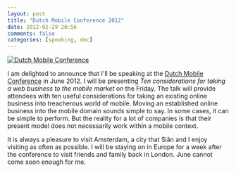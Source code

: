 ```yaml
---
layout: post
title: "Dutch Mobile Conference 2012"
date: 2012-02-29 20:56
comments: false
categories: [speaking, dmc]
---
```


[![Dutch Mobile Conference](/images/dmc_wide_speaker.png)](http://mobileconference.nl)

I am delighted to announce that I'll be speaking at the [Dutch Mobile Conference](http://mobileconference.nl) in June 2012. I will be presenting _Ten considerations for taking a web business to the mobile market_ on the Friday. The talk will provide attendees with ten useful considerations for taking an existing online business into treacherous world of mobile. Moving an established online business into the mobile domain sounds simple to say. In some cases, it can be simple to perform. But the reality for a lot of companies is that their present model does not necessarily work within a mobile context.

<!-- more -->

It is always a pleasure to visit Amsterdam, a city that Siân and I enjoy visiting as often as possible. I will be staying on in Europe for a week after the conference to visit friends and family back in London. June cannot come soon enough for me.